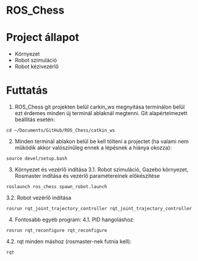 # ROS_Chess
# Project állapot
- Környezet
- Robot szimuláció 
- Robot kézivezérlő
  

# Futtatás
1. ROS_Chess git projekten belül carkin_ws megnyitása terminálon belül ezt érdemes minden új terminál ablaknál megtenni. Git alapértelmezett beállítás esetén: 
```console
cd ~/Documents/GitHub/ROS_Chess/catkin_ws
```
2. Minden terminál ablakon belül be kell tölteni a projectet (ha valami nem működik akkor valószínűleg ennek a lépésnek a hiánya okozza):
```console
source devel/setup.bash
```
3. Környezet és vezérlő indítása
3.1. Robot szimuláció, Gazebo környezet, Rosmaster indítása és vezérlő paramétereinek előkészítése 
```console
roslaunch ros_chess spawn_robot.launch
```
3.2. Robot vezérlő indítása 
```console
rosrun rqt_joint_trajectory_controller rqt_joint_trajectory_controller
```
4. Fontosabb egyéb program:
4.1. PID hangoláshoz:
```console
rosrun rqt_reconfigure rqt_reconfigure
```
4.2. rqt minden máshoz (rosmaster-nek futnia kell):
```console
rqt
```


